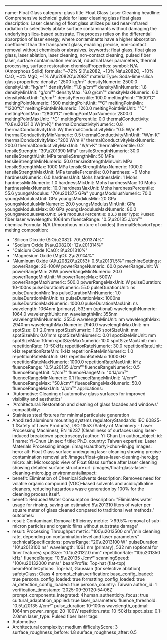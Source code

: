 ---
name: Float Glass
category: glass
title: Float Glass Laser Cleaning
headline: Comprehensive technical guide for laser cleaning glass float glass
description: Laser cleaning of float glass utilizes pulsed near-infrared radiation
  to selectively ablate surface contaminants without damaging the underlying silica-based
  substrate. The process relies on the differential absorption of laser energy, where
  contaminants have a higher absorption coefficient than the transparent glass, enabling
  precise, non-contact removal without chemicals or abrasives.
keywords: float glass, float glass glass, laser ablation, laser cleaning, non-contact
  cleaning, pulsed fiber laser, surface contamination removal, industrial laser parameters,
  thermal processing, surface restoration
chemicalProperties:
  symbol: N/A (Amorphous Solid)
  formula: "~72% SiO\u2082, ~13% Na\u2082O, ~10% CaO, ~4% MgO, ~1% Al\u2082O\u2083"
  materialType: Soda-lime-silica glass
properties:
  density: "2500 kg/m³"
  densityNumeric: 2500.0
  densityUnit: "kg/m³"
  densityMin: "1.8 g/cm³"
  densityMinNumeric: 1.8
  densityMinUnit: "g/cm³"
  densityMax: "6.0 g/cm³"
  densityMaxNumeric: 6.0
  densityMaxUnit: "g/cm³"
  densityPercentile: 100.0
  meltingPoint: "1500°C"
  meltingPointNumeric: 1500
  meltingPointUnit: "°C"
  meltingPointMin: "1200°C"
  meltingPointMinNumeric: 1200.0
  meltingPointMinUnit: "°C"
  meltingPointMax: "2800°C"
  meltingPointMaxNumeric: 2800.0
  meltingPointMaxUnit: "°C"
  meltingPercentile: 0.0
  thermalConductivity: "0.8\u20131.0 W/(m·K)"
  thermalConductivityNumeric: 0.8
  thermalConductivityUnit: W/
  thermalConductivityMin: "0.5 W/m·K"
  thermalConductivityMinNumeric: 0.5
  thermalConductivityMinUnit: "W/m·K"
  thermalConductivityMax: "200 W/m·K"
  thermalConductivityMaxNumeric: 200.0
  thermalConductivityMaxUnit: "W/m·K"
  thermalPercentile: 0.2
  tensileStrength: "30\u201390 MPa"
  tensileStrengthNumeric: 30.0
  tensileStrengthUnit: MPa
  tensileStrengthMin: 50 MPa
  tensileStrengthMinNumeric: 50.0
  tensileStrengthMinUnit: MPa
  tensileStrengthMax: 1000 MPa
  tensileStrengthMaxNumeric: 1000.0
  tensileStrengthMaxUnit: MPa
  tensilePercentile: 0.0
  hardness: ~6 Mohs
  hardnessNumeric: 6.0
  hardnessUnit: Mohs
  hardnessMin: 1 Mohs
  hardnessMinNumeric: 1.0
  hardnessMinUnit: Mohs
  hardnessMax: 10 Mohs
  hardnessMaxNumeric: 10.0
  hardnessMaxUnit: Mohs
  hardnessPercentile: 55.6
  youngsModulus: "70\u201375 GPa"
  youngsModulusNumeric: 70.0
  youngsModulusUnit: GPa
  youngsModulusMin: 20 GPa
  youngsModulusMinNumeric: 20.0
  youngsModulusMinUnit: GPa
  youngsModulusMax: 80 GPa
  youngsModulusMaxNumeric: 80.0
  youngsModulusMaxUnit: GPa
  modulusPercentile: 83.3
  laserType: Pulsed fiber laser
  wavelength: 1064nm
  fluenceRange: "0.5\u20135 J/cm²"
  chemicalFormula: N/A (Amorphous mixture of oxides)
  thermalBehaviorType: melting
composition:
- "Silicon Dioxide (SiO\u2082): 70\u201374%"
- "Sodium Oxide (Na\u2082O): 12\u201314%"
- "Calcium Oxide (CaO): 8\u201310%"
- "Magnesium Oxide (MgO): 2\u20134%"
- "Aluminum Oxide (Al\u2082O\u2083): 0.5\u20131.5%"
machineSettings:
  powerRange: 20-100W
  powerRangeNumeric: 60.0
  powerRangeUnit: W
  powerRangeMin: 20W
  powerRangeMinNumeric: 20.0
  powerRangeMinUnit: W
  powerRangeMax: 500W
  powerRangeMaxNumeric: 500.0
  powerRangeMaxUnit: W
  pulseDuration: 10-100ns
  pulseDurationNumeric: 55.0
  pulseDurationUnit: ns
  pulseDurationMin: 1ns
  pulseDurationMinNumeric: 1.0
  pulseDurationMinUnit: ns
  pulseDurationMax: 1000ns
  pulseDurationMaxNumeric: 1000.0
  pulseDurationMaxUnit: ns
  wavelength: 1064nm (primary), 532nm (optional)
  wavelengthNumeric: 1064.0
  wavelengthUnit: nm
  wavelengthMin: 355nm
  wavelengthMinNumeric: 355.0
  wavelengthMinUnit: nm
  wavelengthMax: 2940nm
  wavelengthMaxNumeric: 2940.0
  wavelengthMaxUnit: nm
  spotSize: 0.1-2.0mm
  spotSizeNumeric: 1.05
  spotSizeUnit: mm
  spotSizeMin: 0.01mm
  spotSizeMinNumeric: 0.01
  spotSizeMinUnit: mm
  spotSizeMax: 10mm
  spotSizeMaxNumeric: 10.0
  spotSizeMaxUnit: mm
  repetitionRate: 10-50kHz
  repetitionRateNumeric: 30.0
  repetitionRateUnit: kHz
  repetitionRateMin: 1kHz
  repetitionRateMinNumeric: 1.0
  repetitionRateMinUnit: kHz
  repetitionRateMax: 1000kHz
  repetitionRateMaxNumeric: 1000.0
  repetitionRateMaxUnit: kHz
  fluenceRange: "0.5\u20135 J/cm²"
  fluenceRangeNumeric: 0.5
  fluenceRangeUnit: "J/cm²"
  fluenceRangeMin: "0.1J/cm²"
  fluenceRangeMinNumeric: 0.1
  fluenceRangeMinUnit: "J/cm²"
  fluenceRangeMax: "50J/cm²"
  fluenceRangeMaxNumeric: 50.0
  fluenceRangeMaxUnit: "J/cm²"
applications:
- 'Automotive: Cleaning of automotive glass surfaces for improved visibility and aesthetics'
- 'Architectural: Restoration and cleaning of glass facades and windows'
compatibility:
- Stainless steel fixtures for minimal particulate generation
- Anodized aluminum mounting systems
regulatoryStandards: IEC 60825-1 (Safety of Laser Products), ISO 11553 (Safety of
  Machinery - Laser Processing Machines), EN 16237 (Cleanliness of surfaces using
  laser-induced breakdown spectroscopy)
author: Yi-Chun Lin
author_object:
  id: 1
  name: Yi-Chun Lin
  sex: f
  title: Ph.D.
  country: Taiwan
  expertise: Laser Materials Processing
  image: /images/author/yi-chun-lin.jpg
images:
  hero:
    alt: Float Glass surface undergoing laser cleaning showing precise contamination
      removal
    url: /images/float-glass-laser-cleaning-hero.jpg
  micro:
    alt: Microscopic view of Float Glass surface after laser cleaning showing detailed
      surface structure
    url: /images/float-glass-laser-cleaning-micro.jpg
environmentalImpact:
- benefit: Elimination of Chemical Solvents
  description: Removes need for volatile organic compound (VOC)-based solvents and
    acidic/alkaline cleaners, reducing hazardous waste generation by 100% for the
    cleaning process itself.
- benefit: Reduced Water Consumption
  description: "Eliminates water usage for rinsing, saving an estimated 5\u201310 liters of water per square meter of glass cleaned compared to traditional wet methods."
outcomes:
- result: Contaminant Removal Efficiency
  metric: '>99.5% removal of sub-micron particles and organic films without substrate
    damage'
- result: Processing Throughput
  metric: "100\u2013500 cm²/min cleaning rate, depending on contamination level and laser parameters"
technicalSpecifications:
  powerRange: "20\u2013100 W"
  pulseDuration: "10\u2013100 ns"
  wavelength: 1064 nm (primary), 532 nm (optional for finer features)
  spotSize: "0.1\u20132.0 mm"
  repetitionRate: "10\u201350 kHz"
  fluenceRange: "0.5\u20135 J/cm²"
  scanningSpeed: "100\u20132000 mm/s"
  beamProfile: Top-hat (flat-top)
  beamProfileOptions: Top-hat, Gaussian (for selective ablation)
  safetyClass: Class 4
prompt_chain_verification:
  base_config_loaded: true
  persona_config_loaded: true
  formatting_config_loaded: true
  ai_detection_config_loaded: true
  persona_country: Taiwan
  author_id: 1
  verification_timestamp: '2025-09-20T20:54:06Z'
  prompt_components_integrated: 4
  human_authenticity_focus: true
  cultural_adaptation_applied: true
laser_parameters:
  fluence_threshold: "0.5\u20135 J/cm²"
  pulse_duration: 10-100ns
  wavelength_optimal: 1064nm
  power_range: 20-100W
  repetition_rate: 10-50kHz
  spot_size: 0.1-2.0mm
  laser_type: Pulsed fiber laser
tags:
- Automotive
- Architectural
complexity: medium
difficultyScore: 3
surface_roughness_before: 1.8
surface_roughness_after: 0.5
